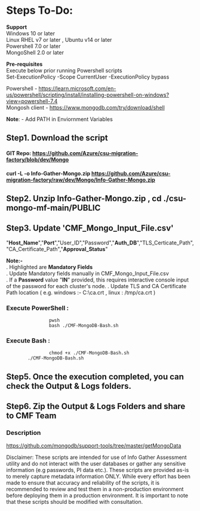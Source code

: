 # Steps To-Do:<br />

**Support**<br />
Windows 10 or later<br />
Linux RHEL v7 or later , Ubuntu v14 or later<br />
Powershell 7.0 or later <br />
MongoShell 2.0 or later <br />

**Pre-requisites**<br />
Execute below prior running Powershell scripts<br />
Set-ExecutionPolicy -Scope CurrentUser -ExecutionPolicy bypass

Powershell -   https://learn.microsoft.com/en-us/powershell/scripting/install/installing-powershell-on-windows?view=powershell-7.4<br /> 
Mongosh client - https://www.mongodb.com/try/download/shell<br />

**Note**: - Add PATH in Enviornment Variables<br />
	
## Step1. Download the script 
#### GIT Repo: https://github.com/Azure/csu-migration-factory/blob/dev/Mongo
#### curl -L -o Info-Gather-Mongo.zip https://github.com/Azure/csu-migration-factory/raw/dev/Mongo/Info-Gather-Mongo.zip
## Step2. Unzip Info-Gather-Mongo.zip , cd ./csu-mongo-mf-main/PUBLIC
## Step3. Update 'CMF_Mongo_Input_File.csv'
"**Host_Name**","**Port**","User_ID","Password","**Auth_DB**","TLS_Certicate_Path","CA_Certificate_Path","**Approval_Status**" <br />

**Note:-**<br />
. Highlighted are **Mandatory Fields**<br />
. Update Mandatory fields manually in CMF_Mongo_Input_File.csv <br />
. If a **Password** value "**IN**" provided, this requires interactive console input of the password for each cluster's node. 
. Update TLS and CA Certificate Path location ( e.g. windows :- C:\ca.crt , linux : /tmp/ca.crt )
<br />

### Execute PowerShell : 
                	pwsh
                	bash ./CMF-MongoDB-Bash.sh
### Execute Bash : 
                	chmod +x ./CMF-MongoDB-Bash.sh
			./CMF-MongoDB-Bash.sh

## Step5. Once the execution completed, you can check the Output & Logs folders.
## Step6. Zip the Output & Logs Folders and share to CMF Team

### Description
https://github.com/mongodb/support-tools/tree/master/getMongoData 

Disclaimer: These scripts are intended for use of Info Gather Assessment utility and do not interact with the user databases or gather any sensitive information (e.g passwords, PI data etc.). These scripts are provided as-is to merely capture metadata information ONLY. While every effort has been made to ensure that accuracy and reliability of the scripts, it is recommended to review and test them in a non-production environment before deploying them in a production environment. It is important to note that these scripts should be modified with consultation.
